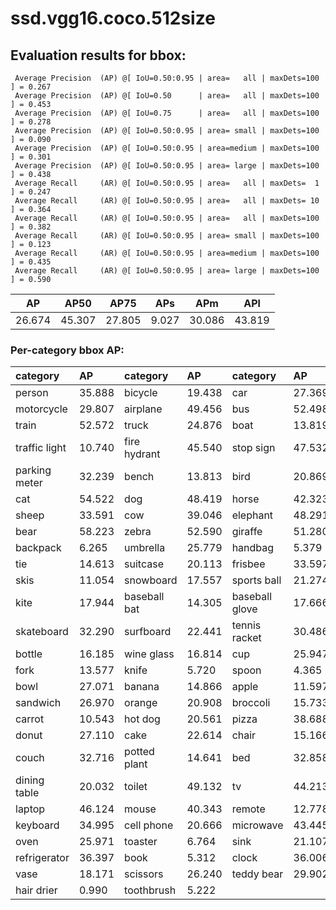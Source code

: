 # ssd.vgg16.coco.512size  

## Evaluation results for bbox:  

```  
 Average Precision  (AP) @[ IoU=0.50:0.95 | area=   all | maxDets=100 ] = 0.267
 Average Precision  (AP) @[ IoU=0.50      | area=   all | maxDets=100 ] = 0.453
 Average Precision  (AP) @[ IoU=0.75      | area=   all | maxDets=100 ] = 0.278
 Average Precision  (AP) @[ IoU=0.50:0.95 | area= small | maxDets=100 ] = 0.090
 Average Precision  (AP) @[ IoU=0.50:0.95 | area=medium | maxDets=100 ] = 0.301
 Average Precision  (AP) @[ IoU=0.50:0.95 | area= large | maxDets=100 ] = 0.438
 Average Recall     (AR) @[ IoU=0.50:0.95 | area=   all | maxDets=  1 ] = 0.247
 Average Recall     (AR) @[ IoU=0.50:0.95 | area=   all | maxDets= 10 ] = 0.364
 Average Recall     (AR) @[ IoU=0.50:0.95 | area=   all | maxDets=100 ] = 0.382
 Average Recall     (AR) @[ IoU=0.50:0.95 | area= small | maxDets=100 ] = 0.123
 Average Recall     (AR) @[ IoU=0.50:0.95 | area=medium | maxDets=100 ] = 0.435
 Average Recall     (AR) @[ IoU=0.50:0.95 | area= large | maxDets=100 ] = 0.590
```  
|   AP   |  AP50  |  AP75  |  APs  |  APm   |  APl   |  
|:------:|:------:|:------:|:-----:|:------:|:------:|  
| 26.674 | 45.307 | 27.805 | 9.027 | 30.086 | 43.819 |

### Per-category bbox AP:  

| category      | AP     | category     | AP     | category       | AP     |  
|:--------------|:-------|:-------------|:-------|:---------------|:-------|  
| person        | 35.888 | bicycle      | 19.438 | car            | 27.369 |  
| motorcycle    | 29.807 | airplane     | 49.456 | bus            | 52.498 |  
| train         | 52.572 | truck        | 24.876 | boat           | 13.819 |  
| traffic light | 10.740 | fire hydrant | 45.540 | stop sign      | 47.532 |  
| parking meter | 32.239 | bench        | 13.813 | bird           | 20.869 |  
| cat           | 54.522 | dog          | 48.419 | horse          | 42.323 |  
| sheep         | 33.591 | cow          | 39.046 | elephant       | 48.291 |  
| bear          | 58.223 | zebra        | 52.590 | giraffe        | 51.280 |  
| backpack      | 6.265  | umbrella     | 25.779 | handbag        | 5.379  |  
| tie           | 14.613 | suitcase     | 20.113 | frisbee        | 33.597 |  
| skis          | 11.054 | snowboard    | 17.557 | sports ball    | 21.274 |  
| kite          | 17.944 | baseball bat | 14.305 | baseball glove | 17.666 |  
| skateboard    | 32.290 | surfboard    | 22.441 | tennis racket  | 30.486 |  
| bottle        | 16.185 | wine glass   | 16.814 | cup            | 25.947 |  
| fork          | 13.577 | knife        | 5.720  | spoon          | 4.365  |  
| bowl          | 27.071 | banana       | 14.866 | apple          | 11.597 |  
| sandwich      | 26.970 | orange       | 20.908 | broccoli       | 15.733 |  
| carrot        | 10.543 | hot dog      | 20.561 | pizza          | 38.688 |  
| donut         | 27.110 | cake         | 22.614 | chair          | 15.166 |  
| couch         | 32.716 | potted plant | 14.641 | bed            | 32.858 |  
| dining table  | 20.032 | toilet       | 49.132 | tv             | 44.213 |  
| laptop        | 46.124 | mouse        | 40.343 | remote         | 12.778 |  
| keyboard      | 34.995 | cell phone   | 20.666 | microwave      | 43.445 |  
| oven          | 25.971 | toaster      | 6.764  | sink           | 21.107 |  
| refrigerator  | 36.397 | book         | 5.312  | clock          | 36.006 |  
| vase          | 18.171 | scissors     | 26.240 | teddy bear     | 29.902 |  
| hair drier    | 0.990  | toothbrush   | 5.222  |                |        |

